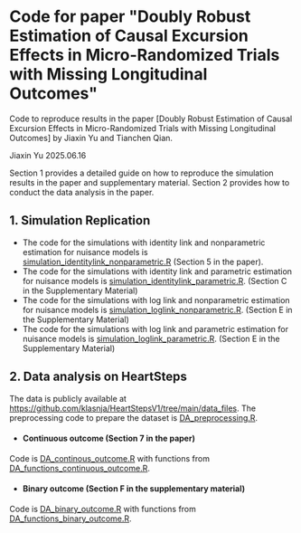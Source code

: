 # Code for paper "Doubly Robust Estimation of Causal Excursion Effects in Micro-Randomized Trials with Missing Longitudinal Outcomes"

Code to reproduce results in the paper [Doubly Robust Estimation of Causal Excursion Effects in Micro-Randomized Trials with Missing Longitudinal Outcomes] by Jiaxin Yu and Tianchen Qian.

Jiaxin Yu
2025.06.16

Section 1 provides a detailed guide on how to reproduce the simulation results in the paper and supplementary material. Section 2 provides how to conduct the data analysis in the paper.

## 1. Simulation Replication

- The code for the simulations with identity link and nonparametric estimation for nuisance models is [simulation_identitylink_nonparametric.R](simulation_identitylink_nonparametric.R) (Section 5 in the paper). 
- The code for the simulations with identity link and parametric estimation for nuisance models is [simulation_identitylink_parametric.R](simulation_identitylink_parametric.R). (Section C in the Supplementary Material)
- The code for the simulations with log link and nonparametric estimation for nuisance models is [simulation_loglink_nonparametric.R](simulation_loglink_nonparametric.R). (Section E in the Supplementary Material)
- The code for the simulations with log link and parametric estimation for nuisance models is [simulation_loglink_parametric.R](simulation_loglink_parametric.R). (Section E in the Supplementary Material)


## 2. Data analysis on HeartSteps

The data is publicly available at https://github.com/klasnja/HeartStepsV1/tree/main/data_files. The preprocessing code to prepare the dataset is [DA_preprocessing.R](DA_preprocessing.R).

- #### Continuous outcome (Section 7 in the paper)

Code is [DA_continous_outcome.R](DA_continous_outcome.R) with functions from [DA_functions_continuous_outcome.R](DA_functions_continuous_outcome.R). 

- #### Binary outcome (Section F in the supplementary material)

Code is [DA_binary_outcome.R](DA_binary_outcome.R) with functions from [DA_functions_binary_outcome.R](DA_functions_binary_outcome.R). 








